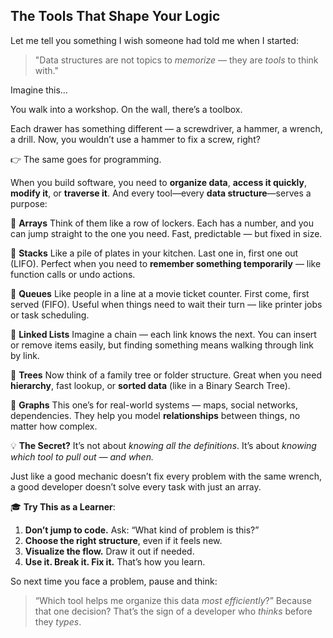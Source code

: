 
## **The Tools That Shape Your Logic**

Let me tell you something I wish someone had told me when I started:

> "Data structures are not topics to *memorize* — they are *tools* to think with."

Imagine this…

You walk into a workshop. On the wall, there’s a toolbox.

Each drawer has something different — a screwdriver, a hammer, a wrench, a drill.
Now, you wouldn’t use a hammer to fix a screw, right?

👉 The same goes for programming.

When you build software, you need to **organize data**, **access it quickly**, **modify it**, or **traverse it**.
And every tool—every **data structure**—serves a purpose:


🔹 **Arrays**
Think of them like a row of lockers.
Each has a number, and you can jump straight to the one you need. Fast, predictable — but fixed in size.

🔹 **Stacks**
Like a pile of plates in your kitchen. Last one in, first one out (LIFO).
Perfect when you need to **remember something temporarily** — like function calls or undo actions.

🔹 **Queues**
Like people in a line at a movie ticket counter. First come, first served (FIFO).
Useful when things need to wait their turn — like printer jobs or task scheduling.

🔹 **Linked Lists**
Imagine a chain — each link knows the next.
You can insert or remove items easily, but finding something means walking through link by link.

🔹 **Trees**
Now think of a family tree or folder structure.
Great when you need **hierarchy**, fast lookup, or **sorted data** (like in a Binary Search Tree).

🔹 **Graphs**
This one’s for real-world systems — maps, social networks, dependencies.
They help you model **relationships** between things, no matter how complex.


💡 **The Secret?**
It’s not about *knowing all the definitions*. It’s about *knowing which tool to pull out — and when.*

Just like a good mechanic doesn’t fix every problem with the same wrench, a good developer doesn’t solve every task with just an array.


🎓 **Try This as a Learner**:

1. **Don’t jump to code.** Ask: “What kind of problem is this?”
2. **Choose the right structure**, even if it feels new.
3. **Visualize the flow.** Draw it out if needed.
4. **Use it. Break it. Fix it.** That’s how you learn.



So next time you face a problem, pause and think:

> “Which tool helps me organize this data *most efficiently*?”
> Because that one decision?
> That’s the sign of a developer who *thinks* before they *types*.


